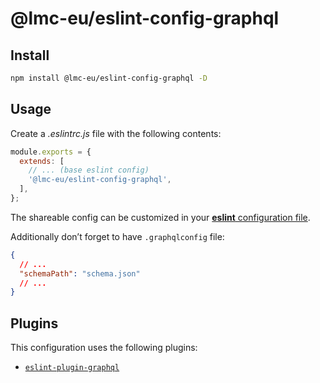 # @lmc-eu/eslint-config-graphql

## Install

```bash
npm install @lmc-eu/eslint-config-graphql -D
```

## Usage

Create a _.eslintrc.js_ file with the following contents:

```js
module.exports = {
  extends: [
    // ... (base eslint config)
    '@lmc-eu/eslint-config-graphql',
  ],
};
```

The shareable config can be customized in your [**eslint** configuration file](https://eslint.org/docs/user-guide/configuring).

Additionally don’t forget to have `.graphqlconfig` file:

```json
{
  // ...
  "schemaPath": "schema.json"
  // ...
}
```

## Plugins

This configuration uses the following plugins:

- [`eslint-plugin-graphql`](https://github.com/apollographql/eslint-plugin-graphql)
